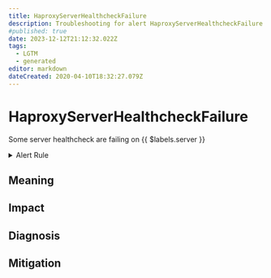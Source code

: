 ```yaml
---
title: HaproxyServerHealthcheckFailure
description: Troubleshooting for alert HaproxyServerHealthcheckFailure
#published: true
date: 2023-12-12T21:12:32.022Z
tags: 
  - LGTM
  - generated
editor: markdown
dateCreated: 2020-04-10T18:32:27.079Z
---
```


# HaproxyServerHealthcheckFailure

Some server healthcheck are failing on {{ $labels.server }}

<details>
  <summary>Alert Rule</summary>

{{% rule "haproxy/haproxy-exporter-v1.yml" "HaproxyServerHealthcheckFailure" %}}

{{% comment %}}

```yaml
alert: HaproxyServerHealthcheckFailure
expr: increase(haproxy_server_check_failures_total[1m]) > 0
for: 1m
labels:
    severity: warning
annotations:
    summary: HAProxy server healthcheck failure (instance {{ $labels.instance }})
    description: |-
        Some server healthcheck are failing on {{ $labels.server }}
          VALUE = {{ $value }}
          LABELS = {{ $labels }}
    runbook: https://github.com/srerun/prometheus-alerts/blob/main/content/runbooks/haproxy-exporter-v1/HaproxyServerHealthcheckFailure.md

```

{{% /comment %}}

</details>


## Meaning
[//]: # "Short paragraph that explains what the alert means"


## Impact
[//]: # "What could / will happen if the alert is not addressed"



## Diagnosis
[//]: # "Steps to take to identify the cause of the problem"



## Mitigation
[//]: # "The steps necessary to resolve the alert"
